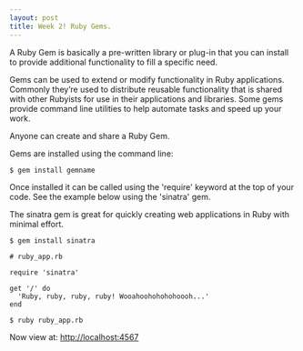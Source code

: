 ```yaml
---
layout: post
title: Week 2! Ruby Gems.
---
```


A Ruby Gem is basically a pre-written library or plug-in that you can install to provide additional functionality to fill a specific need.

Gems can be used to extend or modify functionality in Ruby applications. Commonly they’re used to distribute reusable functionality that is shared with other Rubyists for use in their applications and libraries. Some gems provide command line utilities to help automate tasks and speed up your work.

Anyone can create and share a Ruby Gem.

Gems are installed using the command line:

```
$ gem install gemname
```

Once installed it can be called using the 'require' keyword at the top of your code. See the example below using the 'sinatra' gem.

The sinatra gem is great for quickly creating web applications in Ruby with minimal effort.

```
$ gem install sinatra
```

```
# ruby_app.rb

require 'sinatra'

get '/' do
  'Ruby, ruby, ruby, ruby! Wooahoohohohohoooh...'
end
```

```
$ ruby ruby_app.rb
```

Now view at: [http://localhost:4567](http://localhost:4567)




